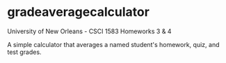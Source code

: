 gradeaveragecalculator
======================

University of New Orleans - CSCI 1583 Homeworks 3 & 4

A simple calculator that averages a named student's homework, quiz, and test grades.
